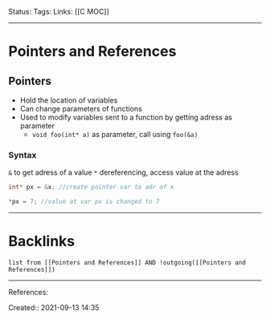 Status: 
Tags: 
Links: [[C MOC]]
___
# Pointers and References
## Pointers
- Hold the location of variables
- Can change parameters of functions
- Used to modify variables sent to a function by getting adress as parameter
	- `void foo(int* a)` as parameter, call using `foo(&a)`
### Syntax
`&` to get adress of a value
`*` dereferencing, access value at the adress
```c
int* px = &x; //create pointer var to adr of x

*px = 7; //value at var px is changed to 7

```
___
# Backlinks
```dataview
list from [[Pointers and References]] AND !outgoing([[Pointers and References]])
```
___
References:

Created:: 2021-09-13 14:35
